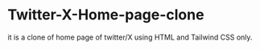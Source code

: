 # Twitter-X-Home-page-clone
it is a clone of home page of twitter/X using HTML and Tailwind CSS only.
